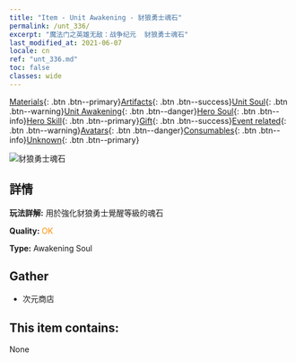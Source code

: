 ```yaml
---
title: "Item - Unit Awakening - 豺狼勇士魂石"
permalink: /unt_336/
excerpt: "魔法门之英雄无敌：战争纪元  豺狼勇士魂石"
last_modified_at: 2021-06-07
locale: cn
ref: "unt_336.md"
toc: false
classes: wide
---
```

 [Materials](/ItemsCN/){: .btn .btn--primary}[Artifacts](/ItemsCN/Artifacts/){: .btn .btn--success}[Unit Soul](/ItemsCN/UnitSoul/){: .btn .btn--warning}[Unit Awakening](/ItemsCN/UnitAwakening/){: .btn .btn--danger}[Hero Soul](/ItemsCN/HeroSoul/){: .btn .btn--info}[Hero Skill](/ItemsCN/HeroSkill/){: .btn .btn--primary}[Gift](/ItemsCN/Gift/){: .btn .btn--success}[Event related](/ItemsCN/Events/){: .btn .btn--warning}[Avatars](/ItemsCN/Avatars/){: .btn .btn--danger}[Consumables](/ItemsCN/Consumables/){: .btn .btn--info}[Unknown](/ItemsCN/Unknown/){: .btn .btn--primary}

 ![豺狼勇士魂石](/images/u/tia_langren.jpg)

## 詳情
 **玩法詳解:** 用於強化豺狼勇士覺醒等級的魂石

 **Quality:** <span style="color: #FF8C00">OK</span>

 **Type:** Awakening Soul

## Gather

*    次元商店 

## This item contains:

  None

